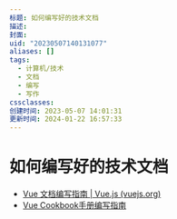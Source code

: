 ```yaml
---
标题: 如何编写好的技术文档
描述:
封面:
uid: "20230507140131077"
aliases: []
tags:
  - 计算机/技术
  - 文档
  - 编写
  - 写作
cssclasses:
创建时间: 2023-05-07 14:01:31
更新时间: 2024-01-22 16:57:33
---
```


# 如何编写好的技术文档

- [Vue 文档编写指南 | Vue.js (vuejs.org)](https://v3.cn.vuejs.org/guide/contributing/writing-guide.html#%E5%8E%9F%E5%88%99)
- [Vue Cookbook手册编写指南](https://v3.cn.vuejs.org/cookbook/)
